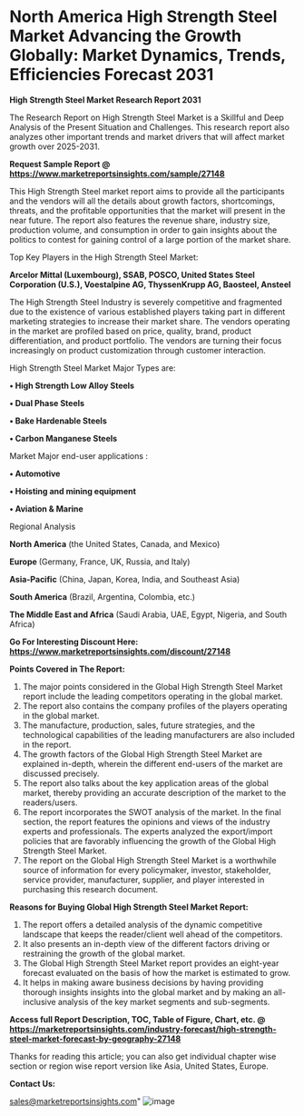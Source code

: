  # North America High Strength Steel Market Advancing the Growth Globally: Market Dynamics, Trends, Efficiencies Forecast 2031

<strong>High Strength Steel Market Research Report 2031</strong>

The Research Report on High Strength Steel Market is a Skillful and Deep Analysis of the Present Situation and Challenges. This research report also analyzes other important trends and market drivers that will affect market growth over 2025-2031.

<strong>Request Sample Report @ <a href=https://www.marketreportsinsights.com/sample/27148>https://www.marketreportsinsights.com/sample/27148</a></strong>

This High Strength Steel market report aims to provide all the participants and the vendors will all the details about growth factors, shortcomings, threats, and the profitable opportunities that the market will present in the near future. The report also features the revenue share, industry size, production volume, and consumption in order to gain insights about the politics to contest for gaining control of a large portion of the market share.

Top Key Players in the High Strength Steel Market:

<strong>Arcelor Mittal (Luxembourg), SSAB, POSCO, United States Steel Corporation (U.S.), Voestalpine AG, ThyssenKrupp AG, Baosteel, Ansteel</strong>

The High Strength Steel Industry is severely competitive and fragmented due to the existence of various established players taking part in different marketing strategies to increase their market share. The vendors operating in the market are profiled based on price, quality, brand, product differentiation, and product portfolio. The vendors are turning their focus increasingly on product customization through customer interaction.

High Strength Steel Market Major Types are:

<strong>• High Strength Low Alloy Steels

• Dual Phase Steels

• Bake Hardenable Steels

• Carbon Manganese Steels</strong>

Market Major end-user applications :

<strong>• Automotive

• Hoisting and mining equipment

• Aviation & Marine</strong>

Regional Analysis

</u><strong><b>North America</b></strong> (the United States, Canada, and Mexico)

<strong><b>Europe </b></strong>(Germany, France, UK, Russia, and Italy)

<strong><b>Asia-Pacific</b></strong> (China, Japan, Korea, India, and Southeast Asia)

<strong><b>South America</b></strong> (Brazil, Argentina, Colombia, etc.)

<strong><b>The Middle East and Africa</b></strong> (Saudi Arabia, UAE, Egypt, Nigeria, and South Africa)

<strong>Go For Interesting Discount Here: <a href=https://www.marketreportsinsights.com/discount/27148>https://www.marketreportsinsights.com/discount/27148</a></strong>

<strong>Points Covered in The Report:</strong>
<ol>
  <li>The major points considered in the Global High Strength Steel Market report include the leading competitors operating in the global market.</li>
  <li>The report also contains the company profiles of the players operating in the global market.</li>
  <li>The manufacture, production, sales, future strategies, and the technological capabilities of the leading manufacturers are also included in the report.</li>
  <li>The growth factors of the Global High Strength Steel Market are explained in-depth, wherein the different end-users of the market are discussed precisely.</li>
  <li>The report also talks about the key application areas of the global market, thereby providing an accurate description of the market to the readers/users.</li>
  <li>The report incorporates the SWOT analysis of the market. In the final section, the report features the opinions and views of the industry experts and professionals. The experts analyzed the export/import policies that are favorably influencing the growth of the Global High Strength Steel Market.</li>
  <li>The report on the Global High Strength Steel Market is a worthwhile source of information for every policymaker, investor, stakeholder, service provider, manufacturer, supplier, and player interested in purchasing this research document.</li>
</ol>
<strong>Reasons for Buying Global High Strength Steel Market Report:</strong>

<ol>
  <li>The report offers a detailed analysis of the dynamic competitive landscape that keeps the reader/client well ahead of the competitors.</li>
  <li>It also presents an in-depth view of the different factors driving or restraining the growth of the global market.</li>
  <li>The Global High Strength Steel Market report provides an eight-year forecast evaluated on the basis of how the market is estimated to grow.</li>
  <li>It helps in making aware business decisions by having providing thorough insights insights into the global market and by making an all-inclusive analysis of the key market segments and sub-segments.</li>
</ol>
<strong>Access full Report Description, TOC, Table of Figure, Chart, etc. @ <a href=https://marketreportsinsights.com/industry-forecast/high-strength-steel-market-forecast-by-geography-27148>https://marketreportsinsights.com/industry-forecast/high-strength-steel-market-forecast-by-geography-27148</a></strong>


Thanks for reading this article; you can also get individual chapter wise section or region wise report version like Asia, United States, Europe.

<strong>Contact Us:</strong>

sales@marketreportsinsights.com"
![image](https://github.com/user-attachments/assets/4e00255c-2e83-45cc-a0dd-c46acfdb37a9)
